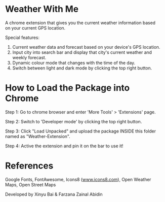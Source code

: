 # Weather With Me

A chrome extension that gives you the current weather information based on your current GPS location. 

Special features:
1. Current weather data and forecast based on your device's GPS location.
2. Input city into search bar and display that city's current weather and weekly forecast.
3. Dynamic colour mode that changes with the time of the day.
4. Switch between light and dark mode by clicking the top right button.

# How to Load the Package into Chrome
Step 1: Go to chrome browser and enter 'More Tools' > 'Extensions' page.

Step 2: Switch to 'Developer mode' by clicking the top right button.

Step 3: Click "Load Unpacked" and upload the package INSIDE this folder named as "Weather-Extension".

Step 4: Active the extension and pin it on the bar to use it!

# References
Google Fonts, FontAwesome, Icons8 (www.icons8.com), Open Weather Maps, Open Street Maps

Developed by Xinyu Bai & Farzana Zainal Abidin
